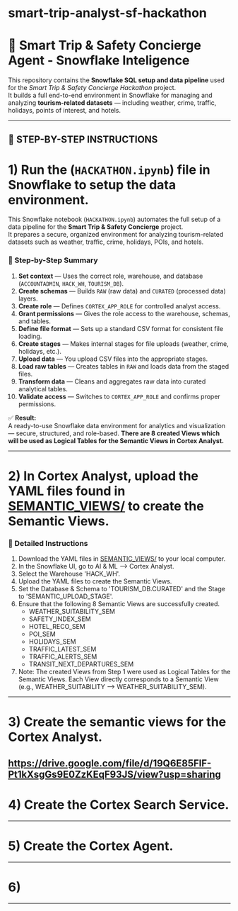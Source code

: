 # smart-trip-analyst-sf-hackathon

# 🧭 Smart Trip & Safety Concierge Agent - Snowflake Inteligence

This repository contains the **Snowflake SQL setup and data pipeline** used for the *Smart Trip & Safety Concierge Hackathon* project.  
It builds a full end-to-end environment in Snowflake for managing and analyzing **tourism-related datasets** — including weather, crime, traffic, holidays, points of interest, and hotels.

---

## 🚀 STEP-BY-STEP INSTRUCTIONS

# 1) Run the (`HACKATHON.ipynb`) file in Snowflake to setup the data environment.

This Snowflake notebook (`HACKATHON.ipynb`) automates the full setup of a data pipeline for the **Smart Trip & Safety Concierge** project.  
It prepares a secure, organized environment for analyzing tourism-related datasets such as weather, traffic, crime, holidays, POIs, and hotels.

### 🔹 Step-by-Step Summary
1. **Set context** — Uses the correct role, warehouse, and database (`ACCOUNTADMIN`, `HACK_WH`, `TOURISM_DB`).  
2. **Create schemas** — Builds `RAW` (raw data) and `CURATED` (processed data) layers.  
3. **Create role** — Defines `CORTEX_APP_ROLE` for controlled analyst access.  
4. **Grant permissions** — Gives the role access to the warehouse, schemas, and tables.  
5. **Define file format** — Sets up a standard CSV format for consistent file loading.  
6. **Create stages** — Makes internal stages for file uploads (weather, crime, holidays, etc.).  
7. **Upload data** — You upload CSV files into the appropriate stages.  
8. **Load raw tables** — Creates tables in `RAW` and loads data from the staged files.  
9. **Transform data** — Cleans and aggregates raw data into curated analytical tables.  
10. **Validate access** — Switches to `CORTEX_APP_ROLE` and confirms proper permissions.  

✅ **Result:**  
A ready-to-use Snowflake data environment for analytics and visualization — secure, structured, and role-based. **There are 8 created Views which will be used as Logical Tables for the Semantic Views in Cortex Analyst.**

---

# 2) In Cortex Analyst, upload the YAML files found in [SEMANTIC_VIEWS/](SEMANTIC_VIEWS/) to create the Semantic Views.

### 🔹 Detailed Instructions
1. Download the YAML files in [SEMANTIC_VIEWS/](SEMANTIC_VIEWS/) to your local computer.
2. In the Snowflake UI, go to AI & ML --> Cortex Analyst.
3. Select the Warehouse 'HACK_WH'.
4. Upload the YAML files to create the Semantic Views.
5. Set the Database & Schema to 'TOURISM_DB.CURATED' and the Stage to 'SEMANTIC_UPLOAD_STAGE'.
6. Ensure that the following 8 Semantic Views are successfully created.
     - WEATHER_SUITABILITY_SEM
     - SAFETY_INDEX_SEM
     - HOTEL_RECO_SEM
     - POI_SEM
     - HOLIDAYS_SEM
     - TRAFFIC_LATEST_SEM
     - TRAFFIC_ALERTS_SEM
     - TRANSIT_NEXT_DEPARTURES_SEM
7. Note: The created Views from Step 1 were used as Logical Tables for the Semantic Views. Each View directly corresponds to a Semantic View (e.g., WEATHER_SUITABILITY --> WEATHER_SUITABILITY_SEM).

---

# 3) Create the semantic views for the Cortex Analyst.
https://drive.google.com/file/d/19Q6E85FlF-Pt1kXsgGs9E0ZzKEqF93JS/view?usp=sharing
---

# 4) Create the Cortex Search Service.

---

# 5) Create the Cortex Agent.

---

# 6) 

---
